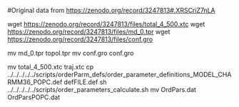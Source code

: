 #Original data from https://zenodo.org/record/3247813#.XRSCriZ7nLA



wget  https://zenodo.org/record/3247813/files/total_4_500.xtc
wget  https://zenodo.org/record/3247813/files/md_0.tpr
wget  https://zenodo.org/record/3247813/files/conf.gro

mv  md_0.tpr topol.tpr
mv  conf.gro conf.gro

mv  total_4_500.xtc traj.xtc
cp  ../../../../../scripts/orderParm_defs/order_parameter_definitions_MODEL_CHARMM36_POPC.def defFILE.def
sh ../../../../../scripts/order_parameters_calculate.sh
mv OrdPars.dat OrdParsPOPC.dat

